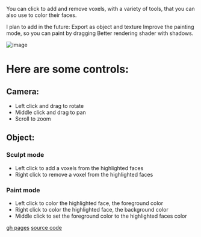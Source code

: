 You can click to add and remove voxels, with a variety of tools, that you can also use to color their faces.

I plan to add in the future:
Export as object and texture
Improve the painting mode, so you can paint by dragging
Better rendering shader with shadows.

![image](https://user-images.githubusercontent.com/66787043/226139708-499bd261-7b12-476b-96f2-455f04f4e59f.png)

# Here are some controls:

## Camera:
- Left click and drag to rotate
- Middle click and drag to pan
- Scroll to zoom
## Object:

### Sculpt mode
- Left click to add a voxels from the highlighted faces
- Right click to remove a voxel from the highlighted faces

### Paint mode
- Left click to color the highlighted face, the foreground color
- Right click to color the highlighted face, the background color
- Middle click to set the foreground color to the highlighted faces color


[gh pages](https://thiago099.github.io/voxel-modeler/)
[source code](https://github.com/Thiago099/voxel-modeler/)
